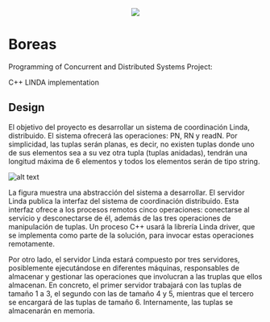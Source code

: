 

<p align="center">
  <img  src="https://i.imgur.com/FjXBIDE.png">
</p>


# Boreas
Programming of Concurrent and Distributed Systems Project:

C++ LINDA implementation
## Design
El objetivo del proyecto es desarrollar un sistema de coordinación Linda, distribuido. El sistema ofrecerá las operaciones: PN, RN y readN.
Por simplicidad, las tuplas serán planas, es decir, no existen tuplas donde uno de sus elementos sea a su vez otra tupla (tuplas anidadas), tendrán una longitud máxima de 6 elementos y todos los elementos serán de tipo string.

![alt text][logo]

[logo]: 
https://i.imgur.com/BNRPF3y.jpg "Linda space system"

La figura muestra una abstracción del sistema a desarrollar.
El servidor Linda publica la interfaz del sistema de coordinación distribuido. Esta interfaz ofrece a los procesos remotos cinco operaciones: conectarse al servicio y desconectarse de él, además de las tres operaciones de manipulación de tuplas. Un proceso C++ usará la librería Linda driver, que se implementa como parte de la solución, para invocar estas operaciones remotamente.


Por otro lado, el servidor Linda estará compuesto por tres servidores, posiblemente ejecutándose en diferentes máquinas, responsables de almacenar y gestionar las operaciones que involucran a las truplas que ellos almacenan. En concreto, el primer servidor trabajará con las tuplas de tamaño 1 a 3, el segundo con las de tamaño 4 y 5, mientras que el tercero se encargará de las tuplas de tamaño 6. Internamente, las tuplas se almacenarán en memoria.
